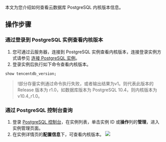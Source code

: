 本文为您介绍如何查看云数据库 PostgreSQL 内核版本信息。

## 操作步骤
### 通过登录到 PostgreSQL 实例查看内核版本
1. 您可通过云服务器，连接到 PostgreSQL 实例查看内核版本，连接登录实例方式请参见 [连接 PostgreSQL 实例](https://cloud.tencent.com/document/product/409/40429)。
2. 登录实例后执行如下命令查看内核版本。
```
show tencentdb_version;
```
>!部分存量实例通过命令执行失败，或者输出结果为v1。则代表此版本的 Release 版本为 r1.0，如数据库版本为 PostgreSQL 10.4，则内核版本为 v10.4_r1.0。

### 通过 PostgreSQL 控制台查询
1. 登录 [PostgreSQL 控制台](https://console.cloud.tencent.com/postgres)，在实例列表，单击实例 ID 或**操作**列的**管理**，进入实例管理页面。
2. 在实例详情页的**配置信息**下，可查看内核版本。
![](https://qcloudimg.tencent-cloud.cn/raw/0e88cf6c3293840b8a49d5fa1bf18cff.png)

